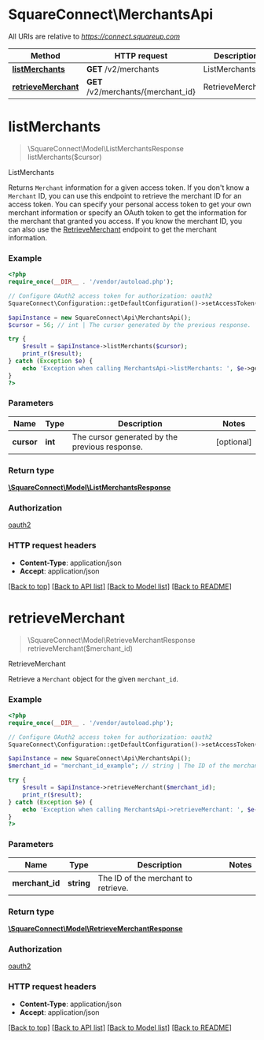 # SquareConnect\MerchantsApi

All URIs are relative to *https://connect.squareup.com*

Method | HTTP request | Description
------------- | ------------- | -------------
[**listMerchants**](MerchantsApi.md#listMerchants) | **GET** /v2/merchants | ListMerchants
[**retrieveMerchant**](MerchantsApi.md#retrieveMerchant) | **GET** /v2/merchants/{merchant_id} | RetrieveMerchant


# **listMerchants**
> \SquareConnect\Model\ListMerchantsResponse listMerchants($cursor)

ListMerchants

Returns `Merchant` information for a given access token.  If you don't know a `Merchant` ID, you can use this endpoint to retrieve the merchant ID for an access token. You can specify your personal access token to get your own merchant information or specify an OAuth token to get the information for the  merchant that granted you access.  If you know the merchant ID, you can also use the [RetrieveMerchant](#endpoint-merchants-retrievemerchant) endpoint to get the merchant information.

### Example
```php
<?php
require_once(__DIR__ . '/vendor/autoload.php');

// Configure OAuth2 access token for authorization: oauth2
SquareConnect\Configuration::getDefaultConfiguration()->setAccessToken('YOUR_ACCESS_TOKEN');

$apiInstance = new SquareConnect\Api\MerchantsApi();
$cursor = 56; // int | The cursor generated by the previous response.

try {
    $result = $apiInstance->listMerchants($cursor);
    print_r($result);
} catch (Exception $e) {
    echo 'Exception when calling MerchantsApi->listMerchants: ', $e->getMessage(), PHP_EOL;
}
?>
```

### Parameters

Name | Type | Description  | Notes
------------- | ------------- | ------------- | -------------
 **cursor** | **int**| The cursor generated by the previous response. | [optional]

### Return type

[**\SquareConnect\Model\ListMerchantsResponse**](../Model/ListMerchantsResponse.md)

### Authorization

[oauth2](../../README.md#oauth2)

### HTTP request headers

 - **Content-Type**: application/json
 - **Accept**: application/json

[[Back to top]](#) [[Back to API list]](../../README.md#documentation-for-api-endpoints) [[Back to Model list]](../../README.md#documentation-for-models) [[Back to README]](../../README.md)

# **retrieveMerchant**
> \SquareConnect\Model\RetrieveMerchantResponse retrieveMerchant($merchant_id)

RetrieveMerchant

Retrieve a `Merchant` object for the given `merchant_id`.

### Example
```php
<?php
require_once(__DIR__ . '/vendor/autoload.php');

// Configure OAuth2 access token for authorization: oauth2
SquareConnect\Configuration::getDefaultConfiguration()->setAccessToken('YOUR_ACCESS_TOKEN');

$apiInstance = new SquareConnect\Api\MerchantsApi();
$merchant_id = "merchant_id_example"; // string | The ID of the merchant to retrieve.

try {
    $result = $apiInstance->retrieveMerchant($merchant_id);
    print_r($result);
} catch (Exception $e) {
    echo 'Exception when calling MerchantsApi->retrieveMerchant: ', $e->getMessage(), PHP_EOL;
}
?>
```

### Parameters

Name | Type | Description  | Notes
------------- | ------------- | ------------- | -------------
 **merchant_id** | **string**| The ID of the merchant to retrieve. |

### Return type

[**\SquareConnect\Model\RetrieveMerchantResponse**](../Model/RetrieveMerchantResponse.md)

### Authorization

[oauth2](../../README.md#oauth2)

### HTTP request headers

 - **Content-Type**: application/json
 - **Accept**: application/json

[[Back to top]](#) [[Back to API list]](../../README.md#documentation-for-api-endpoints) [[Back to Model list]](../../README.md#documentation-for-models) [[Back to README]](../../README.md)

